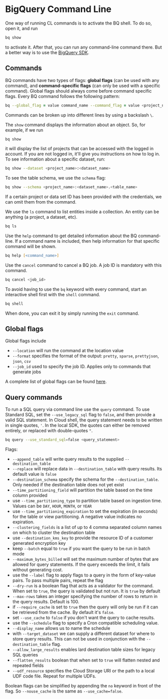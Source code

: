 # BigQuery Command Line

One way of running CL commands is to activate the BQ shell. To do so, open it, and run

``` zsh
bq show
```

to activate it. After that, you can run any command-line command there. But a better way is to use the [BigQuery SDK](https://cloud.google.com/sdk/docs/install).

## Commands

BQ commands have two types of flags: **global flags** (can be used with any command), and **command-specific flags** (can only be used with a specific command). Global flags should always come before command specific flags. Every BQ command follows the following pattern:

``` zsh
bq --global_flag = value command_name --command_flag = value <project_name>:<dataset_name>.<table_name>
```

Commands can be broken up into different lines by using a backslash `\`.

The `show` command displays the information about an object. So, for example, if we run

``` zsh
bq show
```

it will display the list of projects that can be accessed with the logged in account. If you are not logged in, it'll give you instructions on how to log in. To see information about a specific dataset, run:

``` zsh
bq show --dataset <project_name>:<dataset_name>
```

To see the table schema, we use the `schema` flag:

``` zsh
bq show --schema <project_name>:<dataset_name>.<table_name>
```

If a certain project or data set ID has been provided with the credentials, we can omit them from the command.

We use the `ls` command to list entities inside a collection. An entity can be anything (a project, a dataset, etc).

``` zsh
bq ls
```

Use the `help` command to get detailed information about the BQ command-line. If a command name is included, then help information for that specific command will be shown.

``` zsh
bq help [<command_name>]
```

Use the `cancel` command to cancel a BQ job. A job ID is mandatory with this command.

``` zsh
bq cancel <job_id>
```

To avoid having to use the `bq` keyword with every command, start an interactive shell first with the `shell` command.

``` zsh
bq shell
```

When done, you can exit it by simply running the `exit` command.

## Global flags

Global flags include

- `--location` will run the command at the location value
- `--format` specifies the format of the output: `pretty`, `sparse`, `prettyjson`, `json`, `csv`
- `--job_id` used to specify the job ID. Applies only to commands that generate jobs

A complete list of global flags can be found [here](https://cloud.google.com/bigquery/docs/reference/bq-cli-reference#bq_global_flags).

## Query commands

To run a SQL query via command line use the `query` command. To use Standard SQL, set the `--use_legacy_sql` flag to `false`, and then provide a valid SQL statement. In Cloud shell, the query statement needs to be written in single quotes, `'`. In the local SDK, the quotes can either be removed entirely, or replaced with double-quotes `"`.

``` zsh
bq query --use_standard_sql=false <query_statement>
```

Flags:

- `--append_table` will write query results to the supplied `--destination_table`
- `--replace` will replace data in `--destination_table` with query results. Its default value is `false`
- `--destination_schema` specify the schema for the `--destination_table`. Only needed if the destination table does not yet exist
- `--time_partitioning_field` will partition the table based on the time column provided
- use `--time_partitioning_type` to partition table based on ingestion time. Values can be `DAY`, `HOUR`, `MONTH`, or `YEAR`
- use `--time_partitioning_expiration` to set the expiration (in seconds) for the table or view partitioning. A negative value indicates no expiration.
- `--clustering_fields` is a list of up to 4 comma separated column names on which to cluster the destination table
- use `--destination_kms_key` to provide the resource ID of a customer generated encryption key
- keep `--batch` equal to `true` if you want the query to be run in batch mode
- `--maximum_bytes_billed` will set the maximum number of bytes that are allowed for query statements. If the query exceeds the limit, it fails without generating cost.
- use the `--label` flag to apply flags to a query in the form of key-value pairs. To pass multiple pairs, repeat the flag
- `--dry-run` is a boolean flag that acts as a validator for the command. When set to `true`, the query is validated but not run. It is `true` by default
- `--max-rows` takes an integer specifying the number of rows to return in the query results. Default is 100.
- if `--require_cache` is set to `true` then the query will only be run if it can be retrieved from the cache. By default it's `false`.
- set `--use_cache` to `false` if you don't want the query to cache results.
- use the `--schedule` flag to specify a Cron compatible scheduling value.
- `--display_name` allows us to name the schedule
- with `--target_dataset` we can supply a different dataset for where to store query results. This can not be used in conjunction with the `--destination_table` flag.
- `--allow_large_results` enables lard destination table sizes for legacy SQL queries
- `--flatten_results` boolean that when set to `true` will flatten nested and repeated fields
- `--udf_resource` specifies the Cloud Storage URI or the path to a local UDF code file. Repeat for multiple UDFs.

Boolean flags can be simplified by appending the `no` keyword in front of the flag. So `--nouse_cache` is the same as `--use_cache=false`.
